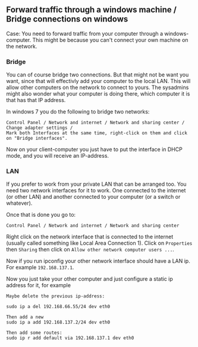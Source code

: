 


## Forward traffic through a windows machine / Bridge connections on windows
Case:
You need to forward traffic from your computer through a windows-computer. This might be because you can't connect your own machine on the network.


### Bridge
You can of course bridge two connections. But that might not be want you want, since that will effectivly add your computer to the local LAN. This will allow other computers on the network to connect to yours. The sysadmins might also wonder what your computer is doing there, which computer it is that has that IP address.


In windows 7 you do the following to bridge two networks:


```
Control Panel / Network and internet / Network and sharing center / Change adapter settings / 
Mark both Interfaces at the same time, right-click on them and click on "Bridge interfaces".
```

Now on your client-computer you just have to put the interface in DHCP mode, and you will receive an IP-address.

### LAN
If you prefer to work from your private LAN that can be arranged too.
You need two network interfaces for it to work. One connected to the internet (or other LAN) and another connected to your computer (or a switch or whatever).

Once that is done you go to:

```
Control Panel / Network and internet / Network and sharing center
```

Right click on the network interface that is connected to the internet (usually called something like Local Area Connection 1).
Click on `Properties` then `Sharing` then click on `Allow other network computer users ...`.

Now if you run ipconfig your other network interface should have a LAN ip. For example `192.168.137.1`.


Now you just take your other computer and just configure a static ip address for it, for example

```
Maybe delete the previous ip-address:

sudo ip a del 192.168.66.55/24 dev eth0

Then add a new
sudo ip a add 192.168.137.2/24 dev eth0

Then add some routes:
sudo ip r add default via 192.168.137.1 dev eth0
```


